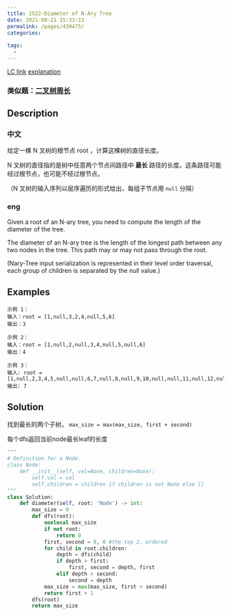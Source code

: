 ```yaml
---
title: 1522-Diameter of N-Ary Tree
date: 2021-09-21 15:33:13
permalink: /pages/430475/
categories:
  
tags:
  - 
---
```

[LC link](https://leetcode.com/problems/diameter-of-n-ary-tree/)
[explanation](https://leetcode.com/problems/diameter-of-n-ary-tree/discuss/755068/Python3-recursion-O(n)-with-explanation-beat-98)

### 类似题：[二叉树周长](https://emmableu.github.io/blog/pages/leetcode543)
## Description
### 中文
给定一棵 N 叉树的根节点 root ，计算这棵树的直径长度。

N 叉树的直径指的是树中任意两个节点间路径中 **最长** 路径的长度。这条路径可能经过根节点，也可能不经过根节点。

（N 叉树的输入序列以层序遍历的形式给出，每组子节点用 `null` 分隔）
### eng
Given a root of an N-ary tree, you need to compute the length of the diameter of the tree.

The diameter of an N-ary tree is the length of the longest path between any two nodes in the tree. This path may or may not pass through the root.

(Nary-Tree input serialization is represented in their level order traversal, each group of children is separated by the null value.)

## Examples
```
示例 1：
输入：root = [1,null,3,2,4,null,5,6]
输出：3

示例 2：
输入：root = [1,null,2,null,3,4,null,5,null,6]
输出：4

示例 3：
输入: root = [1,null,2,3,4,5,null,null,6,7,null,8,null,9,10,null,null,11,null,12,null,13,null,null,14]
输出: 7
```
## Solution
找到最长的两个子树， `max_size = max(max_size, first + second)`

每个dfs返回当前node最长leaf的长度
```python
"""
# Definition for a Node.
class Node:
    def __init__(self, val=None, children=None):
        self.val = val
        self.children = children if children is not None else []
"""
class Solution:
    def diameter(self, root: 'Node') -> int:
        max_size = 0
        def dfs(root):
            nonlocal max_size
            if not root:
                return 0
            first, second = 0, 0 #the top 2, ordered
            for child in root.children:
                depth = dfs(child)
                if depth > first:
                    first, second = depth, first
                elif depth > second:
                    second = depth
            max_size = max(max_size, first + second)
            return first + 1
        dfs(root)
        return max_size
```
